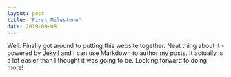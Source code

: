 ```yaml
---
layout: post
title: "First Milestone"
date: 2019-09-08
---
```


Well. Finally got around to putting this website together. Neat thing about it - powered by [Jekyll](http://jekyllrb.com) and I can use Markdown to author my posts. It actually is a lot easier than I thought it was going to be. Looking forward to doing more!
